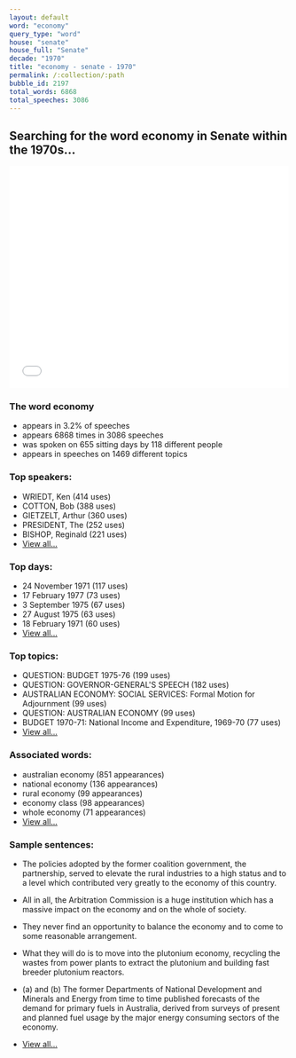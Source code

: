 ```yaml
---
layout: default
word: "economy"
query_type: "word"
house: "senate"
house_full: "Senate"
decade: "1970"
title: "economy - senate - 1970"
permalink: /:collection/:path
bubble_id: 2197
total_words: 6868
total_speeches: 3086
---
```



## Searching for the word **economy** in Senate within the 1970s...

<iframe width="100%" height="400" frameborder="0" scrolling="no" src="//plot.ly/~wragge/2197.embed"></iframe>

### The word **economy**

* appears in 3.2% of speeches
* appears 6868 times in 3086 speeches
* was spoken on 655 sitting days by 118 different people
* appears in speeches on 1469 different topics

### Top speakers:

* WRIEDT, Ken (414 uses)
* COTTON, Bob (388 uses)
* GIETZELT, Arthur (360 uses)
* PRESIDENT, The (252 uses)
* BISHOP, Reginald (221 uses)
* [View all...](speakers/)


### Top days:

* 24 November 1971 (117 uses)
* 17 February 1977 (73 uses)
* 3 September 1975 (67 uses)
* 27 August 1975 (63 uses)
* 18 February 1971 (60 uses)
* [View all...](days/)


### Top topics:

* QUESTION: BUDGET 1975-76 (199 uses)
* QUESTION: GOVERNOR-GENERAL'S SPEECH (182 uses)
* AUSTRALIAN ECONOMY: SOCIAL SERVICES: Formal Motion for Adjournment (99 uses)
* QUESTION: AUSTRALIAN ECONOMY (99 uses)
* BUDGET 1970-71: National Income and Expenditure, 1969-70 (77 uses)
* [View all...](topics/)


### Associated words:

* australian economy (851 appearances)
* national economy (136 appearances)
* rural economy (99 appearances)
* economy class (98 appearances)
* whole economy (71 appearances)
* [View all...](collocations/)


### Sample sentences:

* The policies adopted by the former coalition government, the partnership, served to elevate the rural industries to a high status and to a level which contributed very greatly to the <span class="highlight">economy</span> of this country.

* All in all, the Arbitration Commission is a huge institution which has a massive impact on the <span class="highlight">economy</span> and on the whole of society.

* They never find an opportunity to balance the <span class="highlight">economy</span> and to come to some reasonable arrangement.

* What they will do is to move into the plutonium <span class="highlight">economy</span>, recycling the wastes from power plants to extract the plutonium and building fast breeder plutonium reactors.

* (a) and (b) The former Departments of National Development and Minerals and Energy from time to time published forecasts of the demand for primary fuels in Australia, derived from surveys of present and planned fuel usage by the major energy consuming sectors of the <span class="highlight">economy</span>.

* [View all...](contexts/)
